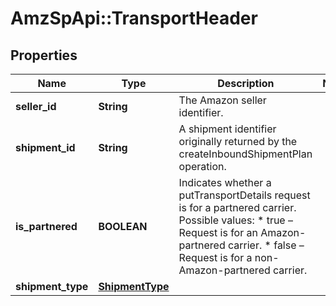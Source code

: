 # AmzSpApi::TransportHeader

## Properties
Name | Type | Description | Notes
------------ | ------------- | ------------- | -------------
**seller_id** | **String** | The Amazon seller identifier. | 
**shipment_id** | **String** | A shipment identifier originally returned by the createInboundShipmentPlan operation. | 
**is_partnered** | **BOOLEAN** | Indicates whether a putTransportDetails request is for a partnered carrier.  Possible values:  * true – Request is for an Amazon-partnered carrier.  * false – Request is for a non-Amazon-partnered carrier. | 
**shipment_type** | [**ShipmentType**](ShipmentType.md) |  | 

